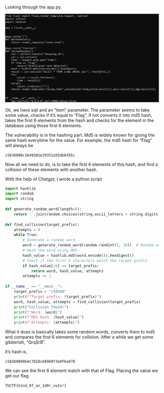 Looking through the app.py. 

![image.png](images/ST_app_script.png)

Ok, we have sqli and an “item” parameter. The parameter seems to take some value, checks if it’s equal to “Flag”, if not converts it into md5 hash, takes the first 6 elements from the hash and checks for the element in the database using those first 6 elements. 

The vulnerability is in the hashing part. Md5 is widely known for giving the same hash everytime for the value. For example, the md5 hash for “Flag” will always be 

`c5836008c1649301e29351a55db8f65c`

Now all we need to do, is to take the first 6 elements of this hash, and find a collision of these elements with another hash. 

With the help of Chatgpt, I wrote a python script

```python
import hashlib
import random
import string

def generate_random_word(length=8):
    return ''.join(random.choices(string.ascii_letters + string.digits, k=length))

def find_collision(target_prefix):
    attempts = 0
    while True:
        # Generate a random word
        word = generate_random_word(random.randint(5, 10))  # Random word length between 5 and 10
        # Hash the word using MD5
        hash_value = hashlib.md5(word.encode()).hexdigest()
        # Check if the first 6 characters match the target prefix
        if hash_value[:6] == target_prefix:
            return word, hash_value, attempts
        attempts += 1

if __name__ == "__main__":
    target_prefix = "c58360"
    print(f"Target prefix: {target_prefix}")
    word, hash_value, attempts = find_collision(target_prefix)
    print("Collision found!")
    print(f"Word: {word}")
    print(f"MD5 Hash: {hash_value}")
    print(f"Attempts: {attempts}")

```

What it does is basically takes some random words, converts them to md5 and compares the first 6 elements for collision. 
After a while we get some gibberish, “QrqSrB”.

it’s hash is, 

`c58360890b4c7828c68969f3e0f6e878`

We can see the first 6 element match with that of Flag. Placing the value we get our flag.

`TUCTF{k1nd_0f_an_1d0r_vu1n!}`
